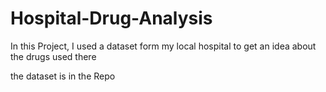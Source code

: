 # Hospital-Drug-Analysis

In this Project,  I used a dataset form my local hospital to get an idea about the drugs used there

the dataset is in the Repo
